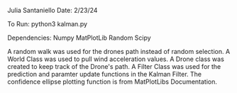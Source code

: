 Julia Santaniello
Date: 2/23/24

To Run:
python3 kalman.py

Dependencies:
Numpy
MatPlotLib
Random
Scipy

A random walk was used for the drones path instead of random selection. A World Class was used to pull wind acceleration values. A Drone class was created to keep track of the Drone's path. A Filter Class was used for the prediction and paramter update functions in the Kalman Filter. The confidence ellipse plotting function is from MatPlotLibs Documentation.
